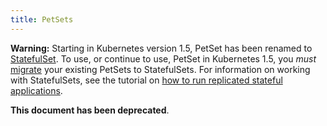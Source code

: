 ```yaml
---
title: PetSets
---
```


__Warning:__ Starting in Kubernetes version 1.5, PetSet has been renamed to
[StatefulSet](/docs/concepts/abstractions/controllers/statefulsets). To use,
or continue to use, PetSet in Kubernetes 1.5, you _must_
[migrate](/docs/tasks/manage-stateful-set/upgrade-pet-set-to-stateful-set/)
your existing PetSets to StatefulSets. For information on working with StatefulSets,
see the tutorial on
[how to run replicated stateful applications](/docs/tutorials/stateful-application/run-replicated-stateful-application).

__This document has been deprecated__.


